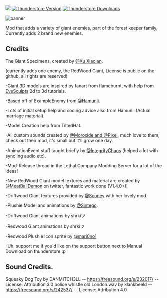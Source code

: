 <img src="https://img.shields.io/badge/lc--version-v50-000" /></a>
[![Thunderstore Version](https://img.shields.io/thunderstore/v/XuXiaolan/TheGiantSpecimens?style=for-the-badge&logo=thunderstore&logoColor=white)](https://thunderstore.io/c/lethal-company/p/XuXiaolan/TheGiantSpecimens/)
[![Thunderstore Downloads](https://img.shields.io/thunderstore/dt/XuXiaolan/TheGiantSpecimens?style=for-the-badge&logo=thunderstore&logoColor=white)](https://thunderstore.io/c/lethal-company/p/XuXiaolan/TheGiantSpecimens/)

![banner](https://i.imgur.com/K2OS9SB.jpeg)

Mod that adds a variety of giant enemies, part of the forest keeper family, Currently adds 2 brand new enemies.
## Credits

The Giant Specimens, created by [@Xu Xiaolan](https://thunderstore.io/c/lethal-company/p/XuVELD/HotbarRD/).

(currently adds one enemy, the RedWood Giant, License is public on the github, all rights are reserved)

-Giant 3D models are inspired by fanart from flameburnt, with help from [EveSculpts](https://www.youtube.com/watch?v=AlPPYkZg9D4&ab_channel=EveSculpts) 2d to 3d tutorials.

-Based off of ExampleEnemy from [@Hamunii](https://github.com/Hamunii/LC-ExampleEnemy).

-Lots of initial setup help and coding advice also from Hamunii (Actual marriage material).

-Model Creation help from TiltedHat.

-All custom sounds created by [@Moroxide and @Pixel](https://thunderstore.io/c/lethal-company/p/LethalResonance/LETHALRESONANCE/), much love to them, check out their mod, it's small but it'll grow one day.

-AnimationEvent stuff taught briefly by [@IntegrityChaos](https://thunderstore.io/c/lethal-company/p/IntegrityChaos/Diversity/) (helped a lot with sync'ing audio etc).

-Mod-Release thread in the Lethal Company Modding Server for a lot of the ideas!

-New RedWood Giant model textures and material are created by [@MeatBallDemon](https://twitter.com/_MeatBallDemon_) on twitter, fantastic work done (V1.4.0+)!

-Driftwood Giant textures provided by [@Sconey](https://thunderstore.io/c/lethal-company/p/Sconeys/abandonedcompanyassets/) with her lovely mod.

-Plushie Model and animations by [@Sintego](https://thunderstore.io/c/lethal-company/p/Scintesto/Monster_Plushies/).

-Driftwood Giant animations by shrkiツ

-Redwood Giant animations by shrkiツ

-Redwood Plushie Icon sprite by [@mari0no1](https://thunderstore.io/c/lethal-company/p/Mari0no1/DoorsEscapeMusic/)

-Uh, support me if you'd like on the support button next to Manual Download on thunderstore :p


## Sound Credits.

Squeaky Dog Toy by DANMITCH3LL -- https://freesound.org/s/232017/ -- License: Attribution 3.0
police whistle old London.wav by klankbeeld -- https://freesound.org/s/242537/ -- License: Attribution 4.0